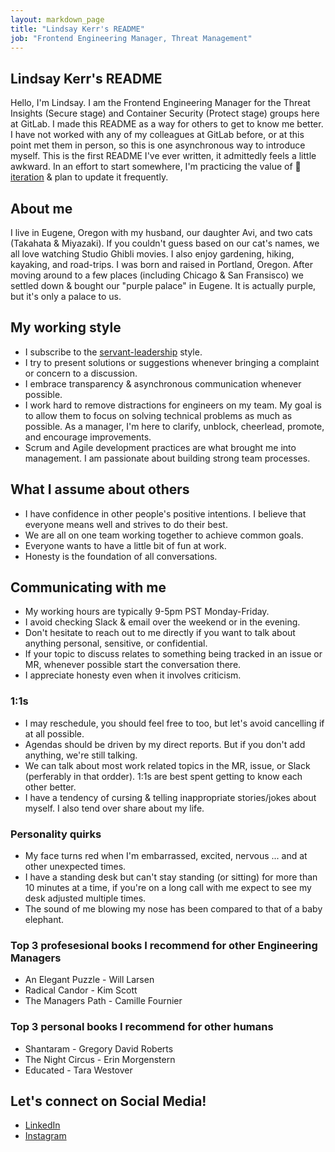 ```yaml
---
layout: markdown_page
title: "Lindsay Kerr's README"
job: "Frontend Engineering Manager, Threat Management"
---
```


## Lindsay Kerr's README

Hello, I'm Lindsay. I am the Frontend Engineering Manager for the Threat Insights (Secure stage) and Container Security (Protect stage) groups here at GitLab. I made this README as a way for others to get to know me better. I have not worked with any of my colleagues at GitLab before, or at this point met them in person, so this is one asynchronous way to introduce myself. This is the first README I've ever written, it admittedly feels a little awkward. In an effort to start somewhere, I'm practicing the value of 👣 [iteration](/handbook/values/#iteration) & plan to update it frequently.

## About me

I live in Eugene, Oregon with my husband, our daughter Avi, and two cats (Takahata & Miyazaki). If you couldn't guess based on our cat's names, we all love watching Studio Ghibli movies. I also enjoy gardening, hiking, kayaking, and road-trips. I was born and raised in Portland, Oregon. After moving around to a few places (including Chicago & San Fransisco) we settled down & bought our "purple palace" in Eugene. It is actually purple, but it's only a palace to us.

## My working style

* I subscribe to the [servant-leadership](https://en.wikipedia.org/wiki/Servant_leadership) style. 
* I try to present solutions or suggestions whenever bringing a complaint or concern to a discussion.
* I embrace transparency & asynchronous communication whenever possible.
* I work hard to remove distractions for engineers on my team. My goal is to allow them to focus on solving technical problems as much as possible. As a manager, I'm here to clarify, unblock, cheerlead, promote, and encourage improvements.
* Scrum and Agile development practices are what brought me into management. I am passionate about building strong team processes.

## What I assume about others

* I have confidence in other people's positive intentions. I believe that everyone means well and strives to do their best.
* We are all on one team working together to achieve common goals.
* Everyone wants to have a little bit of fun at work.
* Honesty is the foundation of all conversations.

## Communicating with me

* My working hours are typically 9-5pm PST Monday-Friday.
* I avoid checking Slack & email over the weekend or in the evening.
* Don't hesitate to reach out to me directly if you want to talk about anything personal, sensitive, or confidential.
* If your topic to discuss relates to something being tracked in an issue or MR, whenever possible start the conversation there.
* I appreciate honesty even when it involves criticism.

### 1:1s

* I may reschedule, you should feel free to too, but let's avoid cancelling if at all possible.
* Agendas should be driven by my direct reports. But if you don't add anything, we're still talking.
* We can talk about most work related topics in the MR, issue, or Slack (perferably in that ordder). 1:1s are best spent getting to know each other better.
* I have a tendency of cursing & telling inappropriate stories/jokes about myself. I also tend over share about my life.

### Personality quirks

* My face turns red when I'm embarrassed, excited, nervous ... and at other unexpected times.
* I have a standing desk but can't stay standing (or sitting) for more than 10 minutes at a time, if you're on a long call with me expect to see my desk adjusted multiple times.
* The sound of me blowing my nose has been compared to that of a baby elephant. 

### Top 3 profesesional books I recommend for other Engineering Managers

* An Elegant Puzzle - Will Larsen
* Radical Candor - Kim Scott
* The Managers Path - Camille Fournier

### Top 3 personal books I recommend for other humans

* Shantaram - Gregory David Roberts
* The Night Circus - Erin Morgenstern
* Educated - Tara Westover  

## Let's connect on Social Media!

* [LinkedIn](https://www.linkedin.com/in/lindsay-a-kerr/)
* [Instagram](https://www.instagram.com/lkerr_uo/)
